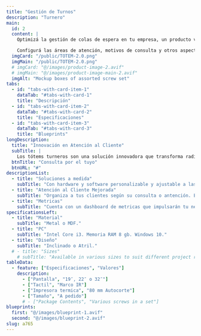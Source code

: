 ```yaml
---
title: "Gestión de Turnos"
description: "Turnero" 
main:
  id: 2
  content: |
    Optimizá la gestión de colas de espera en tu empresa, un producto versátil y de fácil instalación diseñado para adaptarse a tus necesidades.

    Configurá las áreas de atención, motivos de consulta y otros aspectos según tus requerimientos. Su diseño simple y estético ofrece una experiencia confortable para los usuarios.
  imgCard: "/public/TOTEM-2.0.png"
  imgMain: "/public/TOTEM-2.0.png"
  # imgCard: "@/images/product-image-2.avif"
  # imgMain: "@/images/product-image-main-2.avif"
  imgAlt: "Mockup boxes of assorted screw set"
tabs:
  - id: "tabs-with-card-item-1"
    dataTab: "#tabs-with-card-1"
    title: "Descripción"
  - id: "tabs-with-card-item-2"
    dataTab: "#tabs-with-card-2"
    title: "Especificaciones"
  - id: "tabs-with-card-item-3"
    dataTab: "#tabs-with-card-3"
    title: "Blueprints"
longDescription:
  title: "Innovación en Atención al Cliente"
  subTitle: |
    Los tótems turneros son una solución innovadora que transforma radicalmente la manera en que las empresas gestionan las colas y los turnos de atención al cliente. 
  btnTitle: "Consulta por el tuyo"
  btnURL: "#"
descriptionList:
  - title: "Soluciones a medida"
    subTitle: "Con hardware y software personalizable y ajustable a las necesidades de tu rubro y negocio."
  - title: "Atención al Cliente Mejorada"
    subTitle: "Organiza a tus clientes según su consulta o antención. Elimina tiempos muertos, brindando flujo comercial agil y eficiente."
  - title: "Metricas"
    subTitle: "Cuenta con un dashboard de metricas que impulsarán tu negocio."
specificationsLeft:
  - title: "Material"
    subTitle: "Metal o MDF."
  - title: "PC"
    subTitle: "Intel Core i3. Memoria RAM 8 gb. Windows 10."
  - title: "Diseño"
    subTitle: "Inclinado o Atril."
  # - title: "Sizes"
    # subTitle: "Available in various sizes to suit different project requirements, ensuring compatibility and versatility."
tableData:
  - feature: ["Especificaciones", "Valores"]
    description:
      - ["Pantalla", "19″, 22″ o 32″"]
      - ["Tactil", "Marco IR"]
      - ["Impresora termica", "80 mm Autocorte"]
      - ["Tamaño", "A pedido"]
      # - ["Package Contents", "Various screws in a set"]
blueprints:
  first: "@/images/blueprint-1.avif"
  second: "@/images/blueprint-2.avif"
slug: a765  
---
```

